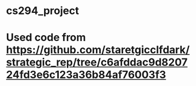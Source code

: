 # cs294_project
# Used code from https://github.com/staretgicclfdark/strategic_rep/tree/c6afddac9d820724fd3e6c123a36b84af76003f3
